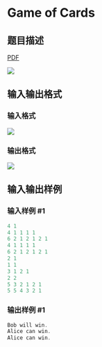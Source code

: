# Game of Cards

## 题目描述

[problemUrl]: https://uva.onlinejudge.org/index.php?option=com_onlinejudge&Itemid=8&category=866&page=show_problem&problem=4909

[PDF](https://uva.onlinejudge.org/external/130/p13021.pdf)

![](https://cdn.luogu.com.cn/upload/vjudge_pic/UVA13021/1f30509d3d28780261deb1468c23141e067fdfc6.png)

## 输入输出格式

### 输入格式

![](https://cdn.luogu.com.cn/upload/vjudge_pic/UVA13021/0925a646f314ea884cd31b07f860784e18d6a3a7.png)

### 输出格式

![](https://cdn.luogu.com.cn/upload/vjudge_pic/UVA13021/48b15532f34c2db5ac86c9a5fa578ce83e6eeedd.png)

## 输入输出样例

### 输入样例 #1

```cpp
4 1
4 1 1 1 1
6 2 1 2 1 2 1
4 1 1 1 1
6 2 1 2 1 2 1
2 1
1 1
3 1 2 1
2 2
5 3 2 1 2 1
5 5 4 3 2 1
```


### 输出样例 #1

```cpp
Bob will win.
Alice can win.
Alice can win.
```



